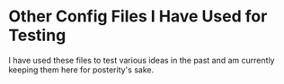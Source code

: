 # Other Config Files I Have Used for Testing

I have used these files to test various ideas in the past and am currently keeping them here for posterity's sake.
